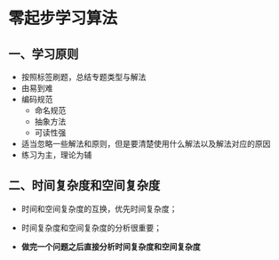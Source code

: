 # 零起步学习算法

## 一、学习原则

- 按照标签刷题，总结专题类型与解法
- 由易到难
- 编码规范
  - 命名规范
  - 抽象方法
  - 可读性强
- 适当忽略一些解法和原则，但是要清楚使用什么解法以及解法对应的原因
- 练习为主，理论为辅

## 二、时间复杂度和空间复杂度

- 时间和空间复杂度的互换，优先时间复杂度；

- 时间复杂度和空间复杂度的分析很重要；
- **做完一个问题之后直接分析时间复杂度和空间复杂度**

